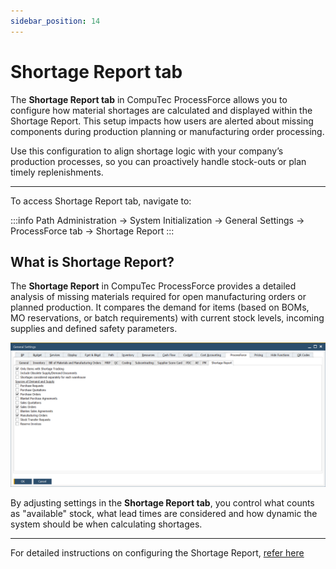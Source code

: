 ```yaml
---
sidebar_position: 14
---
```


# Shortage Report tab

The **Shortage Report tab** in CompuTec ProcessForce allows you to configure how material shortages are calculated and displayed within the Shortage Report. This setup impacts how users are alerted about missing components during production planning or manufacturing order processing.

Use this configuration to align shortage logic with your company’s production processes, so you can proactively handle stock-outs or plan timely replenishments.

---

To access Shortage Report tab, navigate to:

:::info Path
Administration → System Initialization → General Settings → ProcessForce tab → Shortage Report
:::

## What is Shortage Report?

The **Shortage Report** in CompuTec ProcessForce provides a detailed analysis of missing materials required for open manufacturing orders or planned production. It compares the demand for items (based on BOMs, MO reservations, or batch requirements) with current stock levels, incoming supplies and defined safety parameters.

![Shortage tab](./media/shortage-tab/general-settings-shortage-report.png)

By adjusting settings in the **Shortage Report tab**, you control what counts as "available" stock, what lead times are considered and how dynamic the system should be when calculating shortages.

---

For detailed instructions on configuring the Shortage Report, [refer here](../../scheduling/gantt-chart/material-shortage.md)
